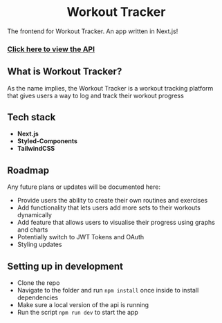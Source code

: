 <h1 align="center">Workout Tracker</h1>
<p>The frontend for Workout Tracker. An app written in Next.js!</p>

<h3>
    <a href="https://github.com/kimwoodfield/workout-tracker-api">Click here to view the API</a>
</h3>

## What is Workout Tracker?

As the name implies, the Workout Tracker is a workout tracking platform that gives users a way to log and track their workout progress

## Tech stack

- **Next.js**
- **Styled-Components**
- **TailwindCSS**

## Roadmap

Any future plans or updates will be documented here:

- Provide users the ability to create their own routines and exercises
- Add functionality that lets users add more sets to their workouts dynamically
- Add feature that allows users to visualise their progress using graphs and charts
- Potentially switch to JWT Tokens and OAuth
- Styling updates

## Setting up in development

- Clone the repo
- Navigate to the folder and run `npm install` once inside to install dependencies
- Make sure a local version of the api is running
- Run the script `npm run dev` to start the app
